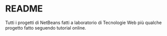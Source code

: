 # README #

Tutti i progetti di NetBeans fatti a laboratorio di Tecnologie Web più qualche progetto fatto seguendo tutorial online.